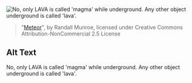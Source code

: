 ![No, only LAVA is called 'magma' while underground. Any other object underground is called 'lava'.](https://imgs.xkcd.com/comics/meteor.png)
> "[Meteor](https://xkcd.com/1405/)", by Randall Munroe, licensed under Creative Commons Attribution-NonCommercial 2.5 License

## Alt Text
No, only LAVA is called 'magma' while underground. Any other object underground is called 'lava'.
